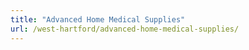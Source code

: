 ```yaml
---
title: "Advanced Home Medical Supplies"
url: /west-hartford/advanced-home-medical-supplies/
---
```

